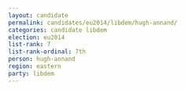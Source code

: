 ```yaml
---
layout: candidate
permalink: candidates/eu2014/libdem/hugh-annand/
categories: candidate libdem
election: eu2014
list-rank: 7
list-rank-ordinal: 7th
person: hugh-annand
region: eastern
party: libdem
---
```

